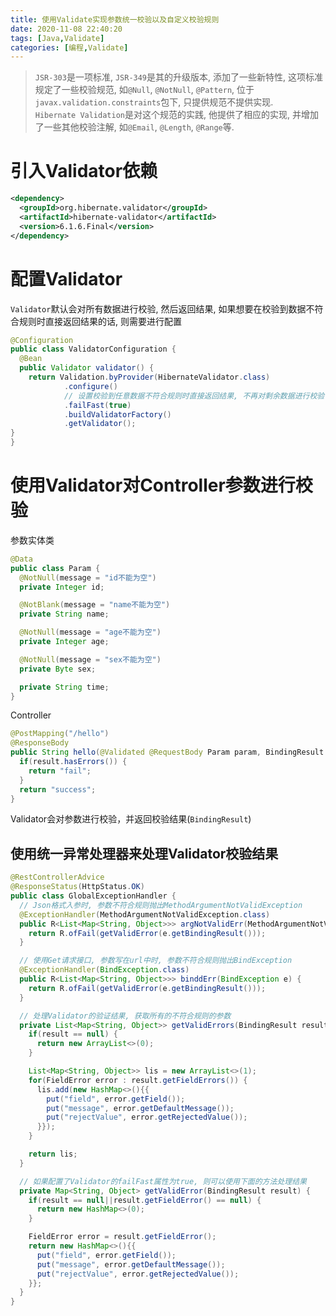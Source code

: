 ```yaml
---
title: 使用Validate实现参数统一校验以及自定义校验规则
date: 2020-11-08 22:40:20
tags: [Java,Validate]
categories: [编程,Validate]
---
```


> `JSR-303`是一项标准, `JSR-349`是其的升级版本, 添加了一些新特性, 这项标准规定了一些校验规范, 如`@Null`, `@NotNull`, `@Pattern`, 位于`javax.validation.constraints`包下, 只提供规范不提供实现.  
> `Hibernate Validation`是对这个规范的实践, 他提供了相应的实现, 并增加了一些其他校验注解, 如`@Email`, `@Length`, `@Range`等.

# 引入Validator依赖
```xml
<dependency>
  <groupId>org.hibernate.validator</groupId>
  <artifactId>hibernate-validator</artifactId>
  <version>6.1.6.Final</version>
</dependency>
```

# 配置Validator
`Validator`默认会对所有数据进行校验, 然后返回结果, 如果想要在校验到数据不符合规则时直接返回结果的话, 则需要进行配置
```java
@Configuration
public class ValidatorConfiguration {
  @Bean
  public Validator validator() {
    return Validation.byProvider(HibernateValidator.class)
            .configure()
            // 设置校验到任意数据不符合规则时直接返回结果, 不再对剩余数据进行校验
            .failFast(true)
            .buildValidatorFactory()
            .getValidator();
}
}
```

# 使用Validator对Controller参数进行校验
参数实体类
```java
@Data
public class Param {
  @NotNull(message = "id不能为空")
  private Integer id;

  @NotBlank(message = "name不能为空")
  private String name;

  @NotNull(message = "age不能为空")
  private Integer age;

  @NotNull(message = "sex不能为空")
  private Byte sex;

  private String time;
}
```

<!-- more -->

Controller
```java
@PostMapping("/hello")
@ResponseBody
public String hello(@Validated @RequestBody Param param, BindingResult result) {
  if(result.hasErrors()) {
    return "fail";
  }
  return "success";
}
```

Validator会对参数进行校验，并返回校验结果(`BindingResult`)

## 使用统一异常处理器来处理Validator校验结果
```java
@RestControllerAdvice
@ResponseStatus(HttpStatus.OK)
public class GlobalExceptionHandler {
  // Json格式入参时, 参数不符合规则抛出MethodArgumentNotValidException
  @ExceptionHandler(MethodArgumentNotValidException.class)
  public R<List<Map<String, Object>>> argNotValidErr(MethodArgumentNotValidException e) {
    return R.ofFail(getValidError(e.getBindingResult()));
  }

  // 使用Get请求接口, 参数写在url中时, 参数不符合规则抛出BindException
  @ExceptionHandler(BindException.class)
  public R<List<Map<String, Object>>> binddErr(BindException e) {
    return R.ofFail(getValidError(e.getBindingResult()));
  }

  // 处理Validator的验证结果, 获取所有的不符合规则的参数
  private List<Map<String, Object>> getValidErrors(BindingResult result) {
    if(result == null) {
      return new ArrayList<>(0);
    }

    List<Map<String, Object>> lis = new ArrayList<>(1);
    for(FieldError error : result.getFieldErrors()) {
      lis.add(new HashMap<>(){{
        put("field", error.getField());
        put("message", error.getDefaultMessage());
        put("rejectValue", error.getRejectedValue());
      }});
    }

    return lis;
  }

  // 如果配置了Validator的failFast属性为true, 则可以使用下面的方法处理结果
  private Map<String, Object> getValidError(BindingResult result) {
    if(result == null||result.getFieldError() == null) {
      return new HashMap<>(0);
    }

    FieldError error = result.getFieldError();
    return new HashMap<>(){{
      put("field", error.getField());
      put("message", error.getDefaultMessage());
      put("rejectValue", error.getRejectedValue());
    }};
  }
}
```
